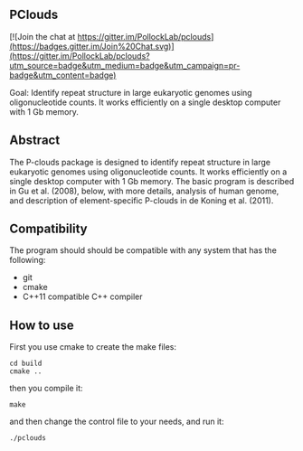 PClouds
-------

[![Join the chat at https://gitter.im/PollockLab/pclouds](https://badges.gitter.im/Join%20Chat.svg)](https://gitter.im/PollockLab/pclouds?utm_source=badge&utm_medium=badge&utm_campaign=pr-badge&utm_content=badge)

Goal: Identify repeat structure in large eukaryotic genomes using oligonucleotide counts. It works efficiently on a single desktop computer with 1 Gb memory.

Abstract
--------

The P-clouds package is designed to identify repeat structure in large eukaryotic genomes using oligonucleotide counts. It works efficiently on a single desktop computer with 1 Gb memory. The basic program is described in Gu et al. (2008), below, with more details, analysis of human genome, and description of element-specific P-clouds in de Koning et al. (2011).

Compatibility
-------------

The program should should be compatible with any system that has the following:

-   git
-   cmake
-   C++11 compatible C++ compiler

How to use
----------

First you use cmake to create the make files:

    cd build
    cmake ..

then you compile it:

    make

and then change the control file to your needs, and run it:

    ./pclouds

